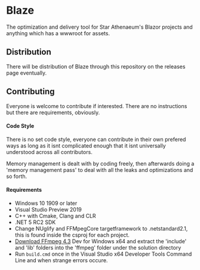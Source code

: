 # Blaze
The optimization and delivery tool for Star Athenaeum's Blazor projects and anything which has a wwwroot for assets.
## Distribution
There will be distribution of Blaze through this repository on the releases page eventually.
## Contributing
Everyone is welcome to contribute if interested. There are no instructions but there are requirements, obviously.
#### Code Style
There is no set code style, everyone can contribute in their own prefered ways as long as it isnt complicated enough that it isnt universally understood across all contributors.

Memory management is dealt with by coding freely, then afterwards doing a 'memory management pass' to deal with all the leaks and optimizations and so forth.
#### Requirements
- Windows 10 1909 or later
- Visual Studio Preview 2019
- C++ with Cmake, Clang and CLR
- .NET 5 RC2 SDK
- Change NUglify and FFMpegCore targetframework to .netstandard2.1, this is found inside the csproj for each project.
- [Download FFmpeg 4.3](https://ffmpeg.zeranoe.com/builds/) Dev for Windows x64 and extract the 'include' and 'lib' folders into the 'ffmpeg' folder under the solution directory
- Run ```build.cmd``` once in the Visual Studio x64 Developer Tools Command Line and when strange errors occure.
